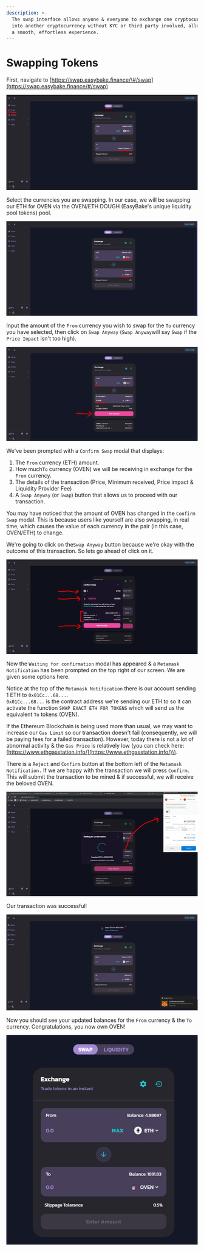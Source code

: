 ```yaml
---
description: >-
  The swap interface allows anyone & everyone to exchange one cryptocurrency
  into another cryptocurrency without KYC or third party involved, allowing for
  a smooth, effortless experience.
---
```


# Swapping Tokens

First, navigate to [https://swap.easybake.finance/\#/swap](https://swap.easybake.finance/#/swap) 

![](../../.gitbook/assets/image%20%2840%29.png)

Select the currencies you are swapping. In our case, we will be swapping our ETH for OVEN via the OVEN/ETH DOUGH \(EasyBake's unique liquidity pool tokens\) pool.

![](../../.gitbook/assets/image%20%2815%29.png)

Input the amount of the `From` currency you wish to swap for the `To` currency you have selected, then click on `Swap Anyway` \(`Swap Anyway`will say `Swap` if the `Price Impact` isn't too high\).

![The little box at the bottom displays the transaction details.](../../.gitbook/assets/image%20%2832%29.png)

We've been prompted with a `Confirm Swap` modal that displays:  
1. The `From` currency \(ETH\) amount.  
2. How much`To` currency \(OVEN\) we will be receiving in exchange for the `From` currency.  
3. The details of the transaction \(Price, Minimum received, Price impact & Liquidity Provider Fee\)  
4. A `Swap Anyway` \(or `Swap`\) button that allows us to proceed with our transaction.  
  
You may have noticed that the amount of OVEN has changed in the `Confirm Swap` modal. This is because users like yourself are also swapping, in real time, which causes the value of each currency in the pair \(in this case, OVEN/ETH\) to change.   
  
We're going to click on the`Swap Anyway` button because we're okay with the outcome of this transaction. So lets go ahead of click on it.

![](../../.gitbook/assets/image%20%2817%29.png)

Now the `Waiting for confirmation` modal has appeared & a `Metamask Notification` has been prompted on the top right of our screen. We are given some options here.   
  
Notice at the top of the `Metamask Notification` there is our account sending 1 ETH to `0x01Cc...68...`.   
`0x01Cc...68...` is the contract address we're sending our ETH to so it can activate the function `SWAP EXACT ETH FOR TOKENS` which will send us the equivalent `To` tokens \(OVEN\).   
  
If the Ethereum Blockchain is being used more than usual, we may want to increase our `Gas Limit` so our transaction doesn't fail \(consequently, we will be paying fees for a failed transaction\). However, today there is not a lot of abnormal activity & the `Gas Price` is relatively low \(you can check here: [https://www.ethgasstation.info/](https://www.ethgasstation.info/)\).   
  
There is a `Reject` and `Confirm` button at the bottom left of the `Metamask Notification.` If we are happy with the transaction we will press `Confirm.` This will submit the transaction to be mined & if successful, we will receive the beloved OVEN.  


![](../../.gitbook/assets/image%20%2847%29.png)

Our transaction was successful!

![](../../.gitbook/assets/image%20%2827%29.png)

Now you should see your updated balances for the `From` currency & the `To` currency. Congratulations, you now own OVEN!

![](../../.gitbook/assets/image%20%2823%29.png)

